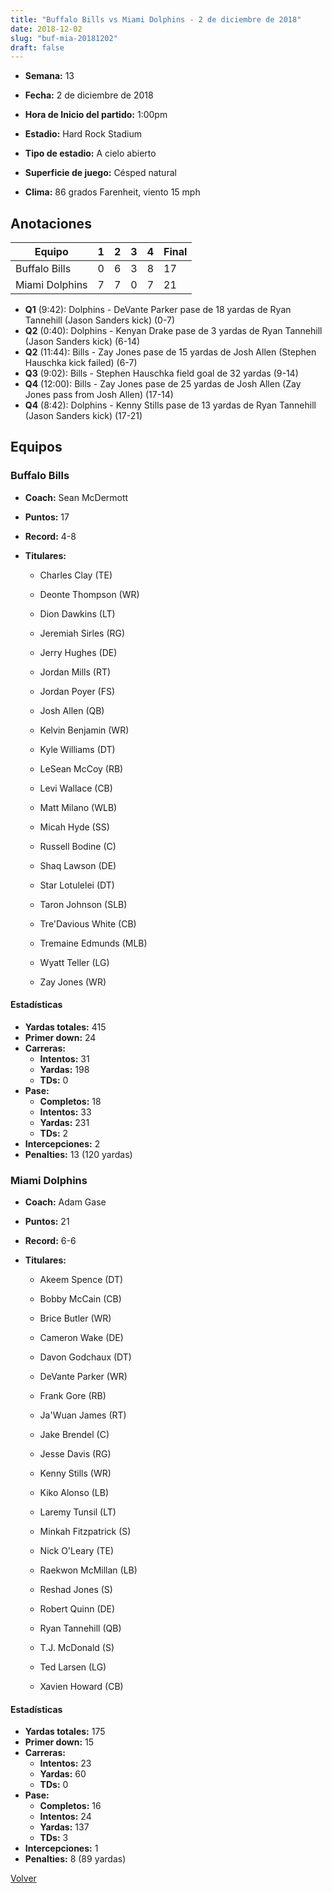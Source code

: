 ```yaml
---
title: "Buffalo Bills vs Miami Dolphins - 2 de diciembre de 2018"
date: 2018-12-02
slug: "buf-mia-20181202"
draft: false
---
```


* **Semana:** 13
* **Fecha:** 2 de diciembre de 2018

* **Hora de Inicio del partido:** 1:00pm
* **Estadio:** Hard Rock Stadium
* **Tipo de estadio:** A cielo abierto
* **Superficie de juego:** Césped natural
* **Clima:** 86 grados Farenheit, viento 15 mph





## Anotaciones
| Equipo | 1 | 2 | 3 | 4 | Final |
|--------|---|---|---|---|-------|
| Buffalo Bills  | 0 | 6 | 3 | 8  | 17 |
| Miami Dolphins  | 7 | 7 | 0 | 7  | 21 |
* **Q1** (9:42): Dolphins - DeVante Parker pase de 18 yardas de Ryan Tannehill (Jason Sanders kick) (0-7)
* **Q2** (0:40): Dolphins - Kenyan Drake pase de 3 yardas de Ryan Tannehill (Jason Sanders kick) (6-14)
* **Q2** (11:44): Bills - Zay Jones pase de 15 yardas de Josh Allen (Stephen Hauschka kick failed) (6-7)
* **Q3** (9:02): Bills - Stephen Hauschka field goal de 32 yardas (9-14)
* **Q4** (12:00): Bills - Zay Jones pase de 25 yardas de Josh Allen (Zay Jones pass from Josh Allen) (17-14)
* **Q4** (8:42): Dolphins - Kenny Stills pase de 13 yardas de Ryan Tannehill (Jason Sanders kick) (17-21)


## Equipos


### Buffalo Bills
* **Coach:** Sean McDermott
* **Puntos:** 17
* **Record:** 4-8
* **Titulares:** 

  * Charles Clay (TE) 

  * Deonte Thompson (WR) 

  * Dion Dawkins (LT) 

  * Jeremiah Sirles (RG) 

  * Jerry Hughes (DE) 

  * Jordan Mills (RT) 

  * Jordan Poyer (FS) 

  * Josh Allen (QB) 

  * Kelvin Benjamin (WR) 

  * Kyle Williams (DT) 

  * LeSean McCoy (RB) 

  * Levi Wallace (CB) 

  * Matt Milano (WLB) 

  * Micah Hyde (SS) 

  * Russell Bodine (C) 

  * Shaq Lawson (DE) 

  * Star Lotulelei (DT) 

  * Taron Johnson (SLB) 

  * Tre'Davious White (CB) 

  * Tremaine Edmunds (MLB) 

  * Wyatt Teller (LG) 

  * Zay Jones (WR) 

#### Estadísticas
* **Yardas totales:** 415
* **Primer down:** 24
* **Carreras:**
  * **Intentos:** 31
  * **Yardas:** 198
  * **TDs:** 0
* **Pase:**
  * **Completos:** 18
  * **Intentos:** 33
  * **Yardas:** 231
  * **TDs:** 2
* **Intercepciones:** 2
* **Penalties:** 13 (120 yardas)

### Miami Dolphins
* **Coach:** Adam Gase
* **Puntos:** 21
* **Record:** 6-6
* **Titulares:** 

  * Akeem Spence (DT) 

  * Bobby McCain (CB) 

  * Brice Butler (WR) 

  * Cameron Wake (DE) 

  * Davon Godchaux (DT) 

  * DeVante Parker (WR) 

  * Frank Gore (RB) 

  * Ja'Wuan James (RT) 

  * Jake Brendel (C) 

  * Jesse Davis (RG) 

  * Kenny Stills (WR) 

  * Kiko Alonso (LB) 

  * Laremy Tunsil (LT) 

  * Minkah Fitzpatrick (S) 

  * Nick O'Leary (TE) 

  * Raekwon McMillan (LB) 

  * Reshad Jones (S) 

  * Robert Quinn (DE) 

  * Ryan Tannehill (QB) 

  * T.J. McDonald (S) 

  * Ted Larsen (LG) 

  * Xavien Howard (CB) 

#### Estadísticas
* **Yardas totales:** 175
* **Primer down:** 15
* **Carreras:**
  * **Intentos:** 23
  * **Yardas:** 60
  * **TDs:** 0
* **Pase:**
  * **Completos:** 16
  * **Intentos:** 24
  * **Yardas:** 137
  * **TDs:** 3
* **Intercepciones:** 1
* **Penalties:** 8 (89 yardas)


[Volver](/historia/2018)
